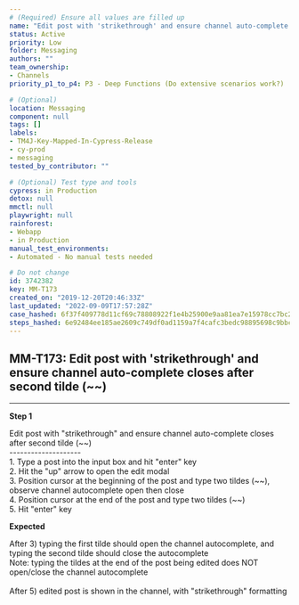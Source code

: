 ```yaml
---
# (Required) Ensure all values are filled up
name: "Edit post with 'strikethrough' and ensure channel auto-complete closes after second tilde (~~)"
status: Active
priority: Low
folder: Messaging
authors: ""
team_ownership: 
- Channels
priority_p1_to_p4: P3 - Deep Functions (Do extensive scenarios work?)

# (Optional)
location: Messaging
component: null
tags: []
labels: 
- TM4J-Key-Mapped-In-Cypress-Release
- cy-prod
- messaging
tested_by_contributor: ""

# (Optional) Test type and tools
cypress: in Production
detox: null
mmctl: null
playwright: null
rainforest: 
- Webapp
- in Production
manual_test_environments: 
- Automated - No manual tests needed

# Do not change
id: 3742382
key: MM-T173
created_on: "2019-12-20T20:46:33Z"
last_updated: "2022-09-09T17:57:28Z"
case_hashed: 6f37f409778d11cf69c78808922f1e4b25900e9aa81ea7e15978cc7bc228a011a502a64cf11deccbde14ed4c27aedabe
steps_hashed: 6e92484ee185ae2609c749df0ad1159a7f4cafc3bedc98895698c9bbce24796c415c1d0921abe94251600bebe20a11d6
---
```


<!-- (Auto-generated) Based on frontmatter's "key" and "name" -->

## MM-T173: Edit post with 'strikethrough' and ensure channel auto-complete closes after second tilde (~~)

---

**Step 1**

Edit post with "strikethrough" and ensure channel auto-complete closes after second tilde (\~\~)\
\--------------------\
1\. Type a post into the input box and hit "enter" key\
2\. Hit the "up" arrow to open the edit modal\
3\. Position cursor at the beginning of the post and type two tildes (\~\~), observe channel autocomplete open then close\
4\. Position cursor at the end of the post and type two tildes (\~\~)\
5\. Hit "enter" key

**Expected**

After 3) typing the first tilde should open the channel autocomplete, and typing the second tilde should close the autocomplete\
Note: typing the tildes at the end of the post being edited does NOT open/close the channel autocomplete\
\
After 5) edited post is shown in the channel, with "strikethrough" formatting
